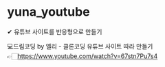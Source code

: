 # yuna_youtube
✔ 유튜브 사이트를 반응형으로 만들기

💻드림코딩 by 엘리 - 클론코딩 유튜브 사이트 따라 만들기 </br>
👉🏻https://www.youtube.com/watch?v=67stn7Pu7s4
